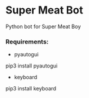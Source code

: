 # Super Meat Bot
Python bot for Super Meat Boy


### Requirements:
- pyautogui

pip3 install pyautogui

- keyboard

pip3 install keyboard
